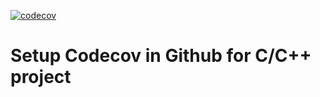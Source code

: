 [![codecov](https://codecov.io/gh/jiemojiemo/codecov_cpp_test/branch/master/graph/badge.svg?token=vjEoxIUG6C)](https://codecov.io/gh/jiemojiemo/codecov_cpp_test)

# Setup Codecov in Github for C/C++ project